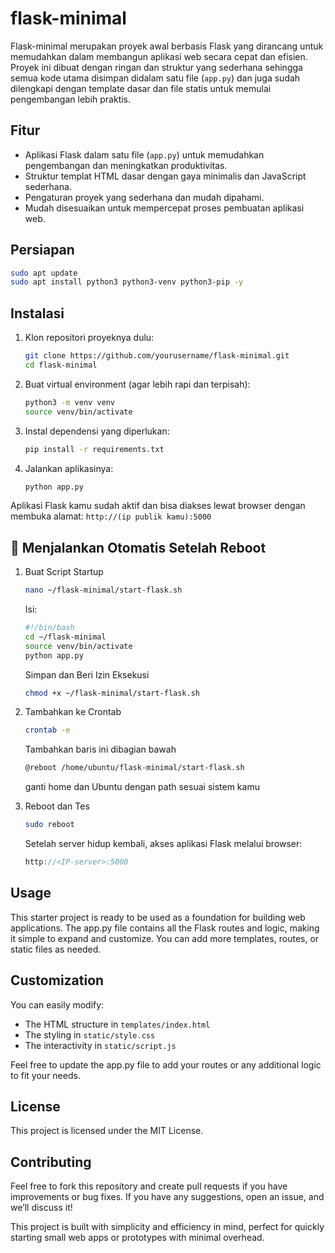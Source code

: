 # flask-minimal

Flask-minimal merupakan proyek awal berbasis Flask yang dirancang untuk memudahkan dalam membangun aplikasi web secara cepat dan efisien. Proyek ini dibuat dengan ringan dan struktur yang sederhana sehingga semua kode utama disimpan didalam satu file (`app.py`) dan juga sudah dilengkapi dengan template dasar dan file statis untuk memulai pengembangan lebih praktis.


## Fitur
- Aplikasi Flask dalam satu file (`app.py`) untuk memudahkan pengembangan dan meningkatkan produktivitas.
- Struktur templat HTML dasar dengan gaya minimalis dan JavaScript sederhana.
- Pengaturan proyek yang sederhana dan mudah dipahami.
- Mudah disesuaikan untuk mempercepat proses pembuatan aplikasi web.

## Persiapan
```bash
sudo apt update
sudo apt install python3 python3-venv python3-pip -y
```

## Instalasi

1. Klon repositori proyeknya dulu:
   ```bash
   git clone https://github.com/yourusername/flask-minimal.git
   cd flask-minimal
   ```

2. Buat virtual environment (agar lebih rapi dan terpisah):
   ```bash
   python3 -m venv venv
   source venv/bin/activate
   ```

3. Instal dependensi yang diperlukan:
   ```bash
   pip install -r requirements.txt
   ```

4. Jalankan aplikasinya:
   ```bash
   python app.py
   ```

Aplikasi Flask kamu sudah aktif dan bisa diakses lewat browser dengan membuka alamat:
`http://(ip publik kamu):5000`


## 🔁 Menjalankan Otomatis Setelah Reboot

1. Buat Script Startup
   ```bash
   nano ~/flask-minimal/start-flask.sh
   ```

   Isi:
   ```bash
   #!/bin/bash
   cd ~/flask-minimal
   source venv/bin/activate
   python app.py
   ```

   Simpan dan Beri Izin Eksekusi
   ```bash
   chmod +x ~/flask-minimal/start-flask.sh
   ```

2. Tambahkan ke Crontab
   ```bash
   crontab -e
   ```

   Tambahkan baris ini dibagian bawah
   ```bash
   @reboot /home/ubuntu/flask-minimal/start-flask.sh
   ```
   ganti home dan Ubuntu dengan path sesuai sistem kamu


3. Reboot dan Tes
   ```bash
   sudo reboot
   ```

   Setelah server hidup kembali, akses aplikasi Flask melalui browser:
   ```cpp
   http://<IP-server>:5000
   ```


## Usage

This starter project is ready to be used as a foundation for building web applications. The app.py file contains all the Flask routes and logic, making it simple to expand and customize. You can add more templates, routes, or static files as needed.

## Customization
You can easily modify:

 - The HTML structure in `templates/index.html`
 - The styling in `static/style.css`
 - The interactivity in `static/script.js`

Feel free to update the app.py file to add your routes or any additional logic to fit your needs.

## License
This project is licensed under the MIT License.

## Contributing
Feel free to fork this repository and create pull requests if you have improvements or bug fixes. If you have any suggestions, open an issue, and we’ll discuss it!

This project is built with simplicity and efficiency in mind, perfect for quickly starting small web apps or prototypes with minimal overhead.
